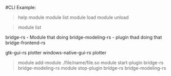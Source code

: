 #CLI Example:

> help
 module 
   module list
   module load
   module unload
  

> module list

bridge-rs - Module that doing 
  bridge-modeling-rs - plugin thad doing that
  bridge-frontend-rs

gtk-gui-rs
  plotter
windows-native-gui-rs
  plotter

> module add-module ./file/name/file.so
> module start-plugin bridge-rs bridge-modeling-rs
> module stop-plugin bridge-rs bridge-modeling-rs

